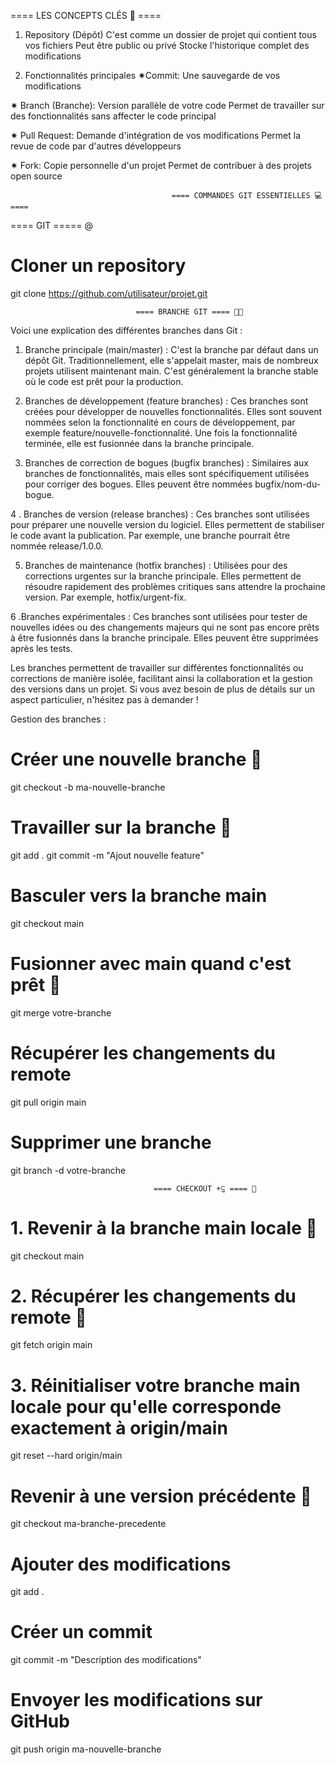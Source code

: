 
==== LES CONCEPTS CLÉS 🔑 ====

1. Repository (Dépôt)
C'est comme un dossier de projet qui contient tous vos fichiers
Peut être public ou privé
Stocke l'historique complet des modifications

2. Fonctionnalités principales
✷Commit: Une sauvegarde de vos modifications

✷ Branch (Branche):
Version parallèle de votre code
Permet de travailler sur des fonctionnalités sans affecter le code principal

✷ Pull Request:
Demande d'intégration de vos modifications
Permet la revue de code par d'autres développeurs

✷ Fork:
Copie personnelle d'un projet
Permet de contribuer à des projets open source


                                        ==== COMMANDES GIT ESSENTIELLES 💻 ====



==== GIT =====
    @

# Cloner un repository
git clone https://github.com/utilisateur/projet.git



                                ==== BRANCHE GIT ==== 🌲🌲  



Voici une explication des différentes branches dans Git :

1. Branche principale (main/master) :
C'est la branche par défaut dans un dépôt Git. Traditionnellement, elle s'appelait master, mais de nombreux projets utilisent maintenant main. C'est généralement la branche stable où le code est prêt pour la production.

2. Branches de développement (feature branches) :
Ces branches sont créées pour développer de nouvelles fonctionnalités. Elles sont souvent nommées selon la fonctionnalité en cours de développement, par exemple feature/nouvelle-fonctionnalité. Une fois la fonctionnalité terminée, elle est fusionnée dans la branche principale.

3. Branches de correction de bogues (bugfix branches) :
Similaires aux branches de fonctionnalités, mais elles sont spécifiquement utilisées pour corriger des bogues. Elles peuvent être nommées bugfix/nom-du-bogue.

4 . Branches de version (release branches) :
Ces branches sont utilisées pour préparer une nouvelle version du logiciel. Elles permettent de stabiliser le code avant la publication. Par exemple, une branche pourrait être nommée release/1.0.0.

5. Branches de maintenance (hotfix branches) :
Utilisées pour des corrections urgentes sur la branche principale. Elles permettent de résoudre rapidement des problèmes critiques sans attendre la prochaine version. Par exemple, hotfix/urgent-fix.

6 .Branches expérimentales :
Ces branches sont utilisées pour tester de nouvelles idées ou des changements majeurs qui ne sont pas encore prêts à être fusionnés dans la branche principale. Elles peuvent être supprimées après les tests.


Les branches permettent de travailler sur différentes fonctionnalités ou corrections de manière isolée, facilitant ainsi la collaboration et la gestion des versions dans un projet. Si vous avez besoin de plus de détails sur un aspect particulier, n'hésitez pas à demander !


Gestion des branches : 

# Créer une nouvelle branche 🌲
git checkout -b ma-nouvelle-branche

# Travailler sur la branche 🔨
git add .
git commit -m "Ajout nouvelle feature"

# Basculer vers la branche main
git checkout main

# Fusionner avec main quand c'est prêt 🔄
git merge votre-branche    

# Récupérer les changements du remote
git pull origin main



# Supprimer une branche
git branch -d votre-branche




                                    ==== CHECKOUT ☀⥹ ==== 🔄



# 1. Revenir à la branche main locale 🔄
git checkout main

# 2. Récupérer les changements du remote 🔄
git fetch origin main

# 3. Réinitialiser votre branche main locale pour qu'elle corresponde exactement à origin/main
git reset --hard origin/main

# Revenir à une version précédente 🔄
git checkout ma-branche-precedente





# Ajouter des modifications
git add .

# Créer un commit
git commit -m "Description des modifications"

# Envoyer les modifications sur GitHub
git push origin ma-nouvelle-branche